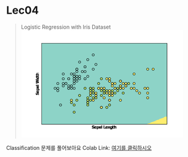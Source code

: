 # Lec04
> Logistic Regression with Iris Dataset
![Trained](train.gif)

Classification 문제를 풀어보아요
Colab Link: [여기를 클릭하시오](https://www.google.com/)
